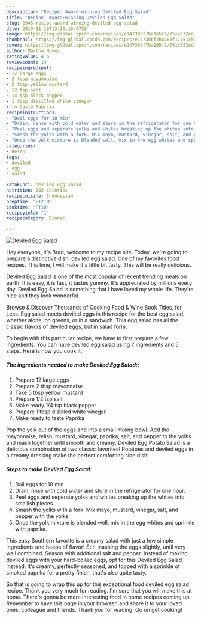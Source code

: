 ```yaml
---
description: "Recipe: Award-winning Deviled Egg Salad"
title: "Recipe: Award-winning Deviled Egg Salad"
slug: 2045-recipe-award-winning-deviled-egg-salad
date: 2019-11-16T13:16:10.975Z
image: https://img-global.cpcdn.com/recipes/e14730bf7ba165f1/751x532cq70/deviled-egg-salad-recipe-main-photo.jpg
thumbnail: https://img-global.cpcdn.com/recipes/e14730bf7ba165f1/751x532cq70/deviled-egg-salad-recipe-main-photo.jpg
cover: https://img-global.cpcdn.com/recipes/e14730bf7ba165f1/751x532cq70/deviled-egg-salad-recipe-main-photo.jpg
author: Martha Nunez
ratingvalue: 4.6
reviewcount: 14
recipeingredient:
- 12 large eggs
- 2 tbsp mayonnaise
- 5 tbsp yellow mustard
- 12 tsp salt
- 14 tsp black pepper
- 1 tbsp distilled white vinegar
- to taste Paprika
recipeinstructions:
- "Boil eggs for 18 min"
- "Drain, rinse with cold water and store in the refrigerator for one hour."
- "Peel eggs and seperate yolks and whites breaking up the whites into smallish pieces."
- "Smash the yolks with a fork. Mix mayo, mustard, vinegar, salt, and pepper with the yolks."
- "Once the yolk mixture is blended well, mix in the egg whites and sprinkle with paprika."
categories:
- Resep
tags:
- deviled
- egg
- salad

katakunci: deviled egg salad
nutrition: 202 calories
recipecuisine: Indonesian
preptime: "PT21M"
cooktime: "PT1H"
recipeyield: "1"
recipecategory: Dinner

---
```



![Deviled Egg Salad](https://img-global.cpcdn.com/recipes/e14730bf7ba165f1/751x532cq70/deviled-egg-salad-recipe-main-photo.jpg)

Hey everyone, it's Brad, welcome to my recipe site. Today, we're going to prepare a distinctive dish, deviled egg salad. One of my favorites food recipes. This time, I will make it a little bit tasty. This will be really delicious.

Deviled Egg Salad is one of the most popular of recent trending meals on earth. It is easy, it is fast, it tastes yummy. It's appreciated by millions every day. Deviled Egg Salad is something that I have loved my whole life. They're nice and they look wonderful.

Browse &amp; Discover Thousands of Cooking Food &amp; Wine Book Titles, for Less. Egg salad meets deviled eggs in this recipe for the best egg salad, whether alone, on greens, or in a sandwich. This egg salad has all the classic flavors of deviled eggs, but in salad form.


To begin with this particular recipe, we have to first prepare a few ingredients. You can have deviled egg salad using 7 ingredients and 5 steps. Here is how you cook it.

##### The ingredients needed to make Deviled Egg Salad::

1. Prepare 12 large eggs
1. Prepare 2 tbsp mayonnaise
1. Take 5 tbsp yellow mustard
1. Prepare 1/2 tsp salt
1. Make ready 1/4 tsp black pepper
1. Prepare 1 tbsp distilled white vinegar
1. Make ready to taste Paprika


Pop the yolk out of the eggs and into a small mixing bowl. Add the mayonnaise, relish, mustard, vinegar, paprika, salt, and pepper to the yolks and mash together until smooth and creamy. Deviled Egg Potato Salad is a delicious combination of two classic favorites! Potatoes and deviled eggs in a creamy dressing make the perfect comforting side dish! 

##### Steps to make Deviled Egg Salad:

1. Boil eggs for 18 min
1. Drain, rinse with cold water and store in the refrigerator for one hour.
1. Peel eggs and seperate yolks and whites breaking up the whites into smallish pieces.
1. Smash the yolks with a fork. Mix mayo, mustard, vinegar, salt, and pepper with the yolks.
1. Once the yolk mixture is blended well, mix in the egg whites and sprinkle with paprika.


This easy Southern favorite is a creamy salad with just a few simple ingredients and heaps of flavor! Stir, mashing the eggs slightly, until very well combined. Season with additional salt and pepper. Instead of making deviled eggs with your hard-boiled eggs, opt for this Deviled Egg Salad instead. It&#39;s creamy, perfectly seasoned, and topped with a sprinkle of smoked paprika for a pretty finish, that&#39;s also quite tasty. 

So that is going to wrap this up for this exceptional food deviled egg salad recipe. Thank you very much for reading. I'm sure that you will make this at home. There's gonna be more interesting food in home recipes coming up. Remember to save this page in your browser, and share it to your loved ones, colleague and friends. Thank you for reading. Go on get cooking!
